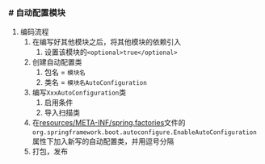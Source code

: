 ### # 自动配置模块
1. 编码流程
    1. 在编写好其他模块之后，将其他模块的依赖引入
        1. 设置该模块的`<optional>true</optional>`
    1. 创建自动配置类
        1. 包名 = `模块名`
        2. 类名 = `模块名AutoConfiguration`
    2. 编写`XxxAutoConfiguration`类
        1. 启用条件
        2. 导入扫描类
    3. 在[resources/META-INF/spring.factories](resources/META-INF/spring.factories)文件的`org.springframework.boot.autoconfigure.EnableAutoConfiguration`属性下加入新写的自动配置类，并用逗号分隔
    4. 打包，发布
        